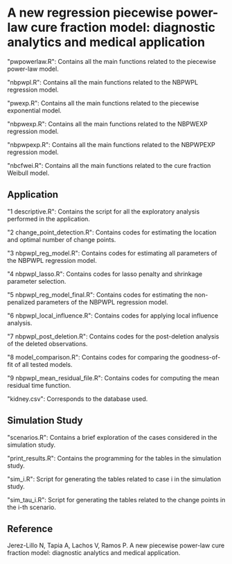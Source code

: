 # A new regression piecewise power-law cure fraction model: diagnostic analytics and medical application

"pwpowerlaw.R": Contains all the main functions related to the piecewise power-law model.

"nbpwpl.R": Contains all the main functions related to the NBPWPL regression model.

"pwexp.R": Contains all the main functions related to the piecewise exponential model.

"nbpwexp.R": Contains all the main functions related to the NBPWEXP regression model.

"nbpwpexp.R": Contains all the main functions related to the NBPWPEXP regression model.

"nbcfwei.R": Contains all the main functions related to the cure fraction Weibull model.

## Application

"1 descriptive.R": Contains the script for all the exploratory analysis performed in the application.

"2 change_point_detection.R": Contains codes for estimating the location and optimal number of change points.

"3 nbpwpl_reg_model.R": Contains codes for estimating all parameters of the NBPWPL regression model.

"4 nbpwpl_lasso.R": Contains codes for lasso penalty and shrinkage parameter selection.

"5 nbpwpl_reg_model_final.R": Contains codes for estimating the non-penalized parameters of the NBPWPL regression model.

"6 nbpwpl_local_influence.R": Contains codes for applying local influence analysis.

"7 nbpwpl_post_deletion.R": Contains codes for the post-deletion analysis of the deleted observations.

"8 model_comparison.R": Contains codes for comparing the goodness-of-fit of all tested models.

"9 nbpwpl_mean_residual_file.R": Contains codes for computing the mean residual time function.

"kidney.csv": Corresponds to the database used.

## Simulation Study

"scenarios.R": Contains a brief exploration of the cases considered in the simulation study.

"print_results.R": Contains the programming for the tables in the simulation study.

"sim_i.R": Script for generating the tables related to case i in the simulation study.

"sim_tau_i.R": Script for generating the tables related to the change points in the i-th scenario.

## Reference

Jerez-Lillo N, Tapia A, Lachos V, Ramos P. A new piecewise power-law cure fraction model: diagnostic analytics and medical application.
